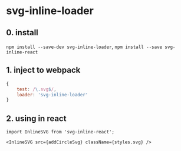 # svg-inline-loader

## 0. install

`npm install --save-dev svg-inline-loader`, `npm install --save svg-inline-react`

## 1. inject to webpack

```js
{
    test: /\.svg$/,
    loader: 'svg-inline-loader'
}
```

## 2. using in react

```tsx
import InlineSVG from 'svg-inline-react';

<InlineSVG src={addCircleSvg} className={styles.svg} />
```